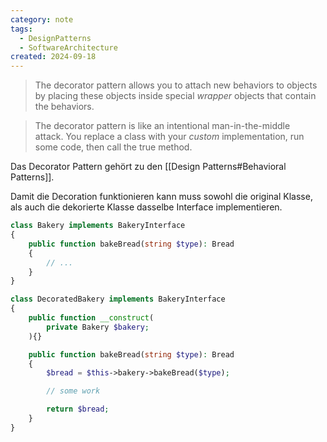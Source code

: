 ```yaml
---
category: note
tags:
  - DesignPatterns
  - SoftwareArchitecture
created: 2024-09-18
---
```

> The decorator pattern allows you to attach new behaviors to objects by placing these objects inside special _wrapper_ objects that contain the behaviors.

> The decorator pattern is like an intentional man-in-the-middle attack. You replace a class with your _custom_ implementation, run some code, then call the true method.

Das Decorator Pattern gehört zu den [[Design Patterns#Behavioral Patterns]].

Damit die Decoration funktionieren kann muss sowohl die original Klasse, als auch die dekorierte Klasse dasselbe Interface implementieren.

```php
class Bakery implements BakeryInterface
{
	public function bakeBread(string $type): Bread
	{
		// ...
	}
}

class DecoratedBakery implements BakeryInterface
{
	public function __construct(
		private Bakery $bakery;
	){}

	public function bakeBread(string $type): Bread
	{
		$bread = $this->bakery->bakeBread($type);

		// some work

		return $bread;
	}
}
```

